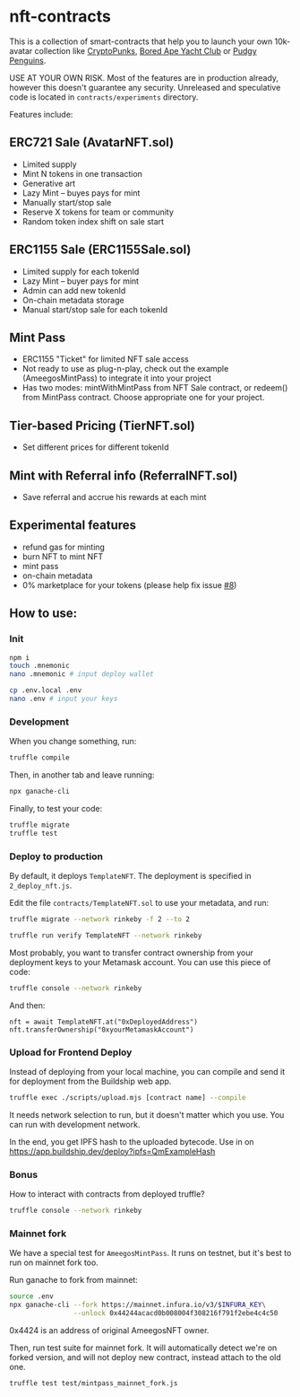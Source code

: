 # nft-contracts

This is a collection of smart-contracts that help you to launch your own 10k-avatar collection like [CryptoPunks](https://www.larvalabs.com/cryptopunks), [Bored Ape Yacht Club](https://boredapeyachtclub.com/) or [Pudgy Penguins](https://www.pudgypenguins.io/).

USE AT YOUR OWN RISK. Most of the features are in production already, however this doesn't guarantee any security. Unreleased and speculative code is located in `contracts/experiments` directory.

Features include:

## ERC721 Sale (AvatarNFT.sol)
- Limited supply
- Mint N tokens in one transaction
- Generative art
- Lazy Mint – buyes pays for mint
- Manually start/stop sale
- Reserve X tokens for team or community
- Random token index shift on sale start

## ERC1155 Sale (ERC1155Sale.sol)
- Limited supply for each tokenId
- Lazy Mint – buyer pays for mint
- Admin can add new tokenId
- On-chain metadata storage
- Manual start/stop sale for each tokenId

## Mint Pass
- ERC1155 "Ticket" for limited NFT sale access
- Not ready to use as plug-n-play, check out the example (AmeegosMintPass) to integrate it into your project
- Has two modes: mintWithMintPass from NFT Sale contract, or redeem() from MintPass contract. Choose appropriate one for your project.

## Tier-based Pricing (TierNFT.sol)
- Set different prices for different tokenId

## Mint with Referral info (ReferralNFT.sol)
- Save referral and accrue his rewards at each mint

## Experimental features
- refund gas for minting
- burn NFT to mint NFT
- mint pass
- on-chain metadata
- 0% marketplace for your tokens (please help fix issue [#8](https://github.com/buildship-dev/nft-contracts/issues/8))

## How to use:

### Init

```bash
npm i
touch .mnemonic
nano .mnemonic # input deploy wallet

cp .env.local .env
nano .env # input your keys
```

### Development

When you change something, run:

```bash
truffle compile
```

Then, in another tab and leave running:

```bash
npx ganache-cli
```

Finally, to test your code:

```bash
truffle migrate
truffle test
```

### Deploy to production

By default, it deploys `TemplateNFT`. The deployment is specified in `2_deploy_nft.js`.

Edit the file `contracts/TemplateNFT.sol` to use your metadata, and run:

```bash
truffle migrate --network rinkeby -f 2 --to 2

truffle run verify TemplateNFT --network rinkeby
```

Most probably, you want to transfer contract ownership from your deployment keys to your Metamask account. You can use this piece of code:

```bash
truffle console --network rinkeby
```

And then:
```
nft = await TemplateNFT.at("0xDeployedAddress")
nft.transferOwnership("0xyourMetamaskAccount")
```

### Upload for Frontend Deploy

Instead of deploying from your local machine, you can compile and send it for deployment from  the Buildship web app.

```bash
truffle exec ./scripts/upload.mjs [contract name] --compile
```

It needs network selection to run, but it doesn't matter which you use. You can run with development network.

In the end, you get IPFS hash to the uploaded bytecode. Use in on https://app.buildship.dev/deploy?ipfs=QmExampleHash

### Bonus

How to interact with contracts from deployed truffle?

```bash
truffle console --network rinkeby
```

### Mainnet fork

We have a special test for `AmeegosMintPass`. It runs on testnet, but it's best to run on mainnet fork too.

Run ganache to fork from mainnet:

```bash
source .env
npx ganache-cli --fork https://mainnet.infura.io/v3/$INFURA_KEY\
                --unlock 0x44244acacd0b008004f308216f791f2ebe4c4c50
```

0x4424 is an address of original AmeegosNFT owner.

Then, run test suite for mainnet fork. It will automatically detect we're on forked version, and will not deploy new contract, instead attach to the old one.

```bash
truffle test test/mintpass_mainnet_fork.js
```



